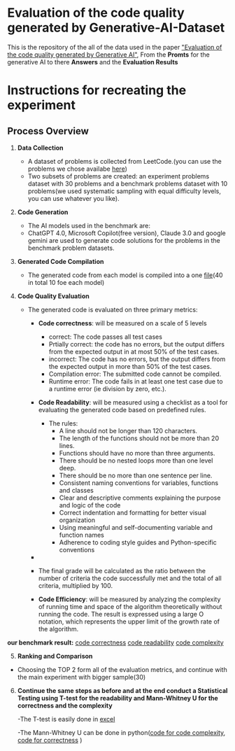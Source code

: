 # Evaluation of the code quality generated by Generative-AI-Dataset

This is the repository of the all of the data used in the paper ["Evaluation of the code quality generated by Generative AI"](The_Final_Paper), From the **Promts** for the generative AI to there **Answers** and the **Evaluation Results**


# Instructions for recreating the experiment
Process Overview
----------------

1. **Data Collection**
   - A dataset of problems is collected from LeetCode.(you can use the problems we chose availabe [here](original_prompts.csv))
   - Two subsets of problems are created: an experiment problems dataset with 30 problems and a benchmark problems dataset with 10 problems(we used systematic sampling with equal difficulty levels, you can use whatever you like).

2. **Code Generation**
   - The AI models used in the benchmark are:
   - ChatGPT 4.0, Microsoft Copilot(free version), Claude 3.0 and google gemini are used to generate code solutions for the problems in the benchmark problem datasets.

3. **Generated Code Compilation**
   - The generated code from each model is compiled into a one [file](Generative_AI_answers/Benchmark_answers.csv)(40 in total 10 foe each model)

4. **Code Quality Evaluation**
   - The generated code is evaluated on three primary metrics:
        - **Code correctness**:  will be measured on a scale of 5 levels
           -    correct: The code passes all test cases
           -    Prtially correct: the code has no errors, but the output differs from the expected output in at most 50% of the test cases.
           -    incorrect: The code has no errors, but the output differs from the expected output in more than 50% of the test cases.
           -    Compilation error: The submitted code cannot be compiled.
           -    Runtime error: The code fails in at least one test case due to a runtime error (ie division by zero, etc.).
      
      - **Code Readability**: will be measured using a checklist as a tool for evaluating the generated code based on predefined rules.
         - The rules:
            - A line should not be longer than 120 characters.
            - The length of the functions should not be more than 20 lines.
            - Functions should have no more than three arguments.
            - There should be no nested loops more than one level deep.
            - There should be no more than one sentence per line.
            - Consistent naming conventions for variables, functions and classes
            - Clear and descriptive comments explaining the purpose and logic of the code
            - Correct indentation and formatting for better visual organization
            - Using meaningful and self-documenting variable and function names
            - Adherence to coding style guides and Python-specific conventions
      -
      - The final grade will be calculated as the ratio between the number of criteria the code successfully met and the total of all criteria, multiplied by 100.

      - **Code Efficiency**: will be measured by analyzing the complexity of running time and space of the algorithm theoretically without running the code. The result is expressed using a large O notation, which represents the upper limit of the growth rate of the algorithm.

**our benchmark result:**
   [code correctness](Benchmark_evaluation_results/Benchmark_correctness_ev.csv)
   [code readability](Benchmark_evaluation_results/Benchmark_readability_ev.csv)
   [code complexity](Benchmark_evaluation_results/Benchmark_complexity_ev.csv)


 5. **Ranking and Comparison**
   - Choosing the TOP 2 form all of the evaluation metrics, and continue with the main experiment with bigger sample(30) 
   
6. **Continue the same steps as before and at the end conduct a Statistical Testing using T-test for the readability and Mann-Whitney U for the correctness and the complexity**

   -The T-test is easily done in [excel](Statistical_Analysis/code_readability.xlsx)

   -The Mann-Whitney U can be done in python([code for code complexity](Statistical_Analysis/complexity_analysis.py),[ code for correctness](Statistical_Analysis/correctness_analysis.py) )

